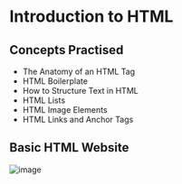 #  Introduction to HTML
## Concepts Practised
- The Anatomy of an HTML Tag
- HTML Boilerplate
- How to Structure Text in HTML
- HTML Lists
- HTML Image Elements
- HTML Links and Anchor Tags
## Basic HTML Website

![image](https://github.com/bicky007/100-python-projects/assets/128511616/da998465-33bf-4846-84ca-cec6eaee953c)




